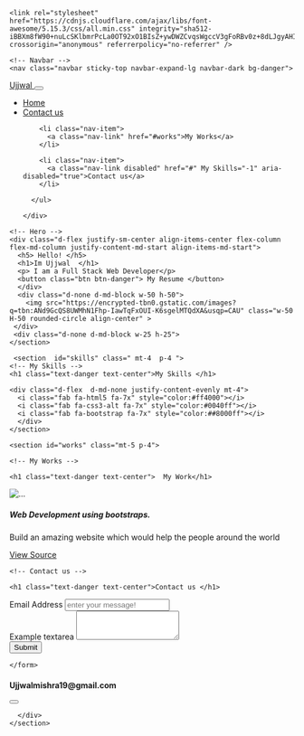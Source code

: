<!DOCTYPE html>
<html>
  <head>
    <meta charset="utf-8">
    <meta name="viewport" content="width=device-width">
    <title>repl.it</title>
    <link href="https://cdn.jsdelivr.net/npm/bootstrap@5.0.1/dist/css/bootstrap.min.css" rel="stylesheet" integrity="sha384-+0n0xVW2eSR5OomGNYDnhzAbDsOXxcvSN1TPprVMTNDbiYZCxYbOOl7+AMvyTG2x" crossorigin="anonymous">
    <link href="style.css" rel="stylesheet" type="text/css" />

    <link rel="stylesheet" href="https://cdnjs.cloudflare.com/ajax/libs/font-awesome/5.15.3/css/all.min.css" integrity="sha512-iBBXm8fW90+nuLcSKlbmrPcLa0OT92xO1BIsZ+ywDWZCvqsWgccV3gFoRBv0z+8dLJgyAHIhR35VZc2oM/gI1w==" crossorigin="anonymous" referrerpolicy="no-referrer" />


  </head>
  <body>

    <!-- Navbar -->
    <nav class="navbar sticky-top navbar-expand-lg navbar-dark bg-danger">
  <div class="container-fluid">
    <a class="navbar-brand text" href="#">Ujjwal </a>
    <button class="navbar-toggler" type="button" data-bs-toggle="collapse" data-bs-target="#navbarSupportedContent" aria-controls="navbarSupportedContent" aria-expanded="false" aria-label="Toggle navigation">
      <span class="navbar-toggler-icon"></span>
    </button>
    <div class="collapse navbar-collapse" id="navbarSupportedContent">
      <ul class="navbar-nav me-auto mb-2 mb-lg-0">
        <li class="nav-item">
          <a class="nav-link active " aria-current="page" href="#">Home</a>
        </li>
        <li class="nav-item">
          <a class="nav-link" href="#contact">Contact us</a>
        </li>

        <li class="nav-item">
          <a class="nav-link" href="#works">My Works</a>
        </li>
        
        <li class="nav-item">
          <a class="nav-link disabled" href="#" My Skills="-1" aria-disabled="true">Contact us</a>
        </li>

      </ul>
     
    </div>
  </div>
</nav>
<main class="container mt-3">
  <section id="hero" class="d-flex justify-content-sm-center d-flex justify-sm-content-md-evenly align-items-center flex-column-reverse gap-3   flex-md-row">

    <!-- Hero -->
    <div class="d-flex justify-sm-center align-items-center flex-column flex-md-column justify-content-md-start align-items-md-start">
      <h5> Hello! </h5>
      <h1>Im Ujjwal  </h1>
      <p> I am a Full Stack Web Developer</p>
      <button class="btn btn-danger"> My Resume </button>
      </div>
      <div class="d-none d-md-block w-50 h-50">
        <img src="https://encrypted-tbn0.gstatic.com/images?q=tbn:ANd9GcQS8UWMhN1Fhp-IawTqFxOUI-K6sgelMTQdXA&usqp=CAU" class="w-50 H-50 rounded-circle align-center" >
     </div>
     <div class="d-none d-md-block w-25 h-25">
    </section>

     <section  id="skills" class=" mt-4  p-4 ">
    <!-- My Skills -->
    <h1 class="text-danger text-center">My Skills </h1>

    <div class="d-flex  d-md-none justify-content-evenly mt-4">
      <i class="fab fa-html5 fa-7x" style="color:#ff4000"></i>
      <i class="fab fa-css3-alt fa-7x" style="color:#0040ff"></i>
      <i class="fab fa-bootstrap fa-7x" style="color:##8000ff"></i>
      </div>
    </section>

    <section id="works" class="mt-5 p-4">

    <!-- My Works -->
    
    <h1 class="text-danger text-center">  My Work</h1>
<div class="d-flex flex-column flex-md-row justify-content-md-evenly">
  <div class="card mt-3 mb-3">
  <img src="https://images.unsplash.com/photo-1531297484001-80022131f5a1?ixid=MnwxMjA3fDB8MHxzZWFyY2h8MTZ8fHRlY2hub2xvZ3l8ZW58MHwwfDB8fA%3D%3D&ixlib=rb-1.2.1&auto=format&fit=crop&w=500&q=60" class="card-img-top" alt="...">
  <div class="card-body">
    <h5 class="card-title">Web Development using bootstraps.</h5>
    <p class="card-text">Build an amazing website which would help the people around the world</p>
    <a href="#" class="btn btn-dark">View Source <i class="fab fa-github-square"></i></a>
  </div>
</div>
    </section>

     
<section id="contact" class="mt-4 py-4">

    <!-- Contact us -->

    <h1 class="text-danger text-center">Contact us </h1>
<div class="row">
  <div class="col-sm col-md-8">
    <form>
      <div class="mb-3">
  <label for="exampleFormControlInput1" class="form-label">Email Address</label>
  <input type="email" required class="form-control" id="exampleFormControlInput1" placeholder="enter your message!">
</div>
<div class="mb-3">
  <label for="exampleFormControlTextarea1" class="form-label">Example textarea</label>
  <textarea class="form-control" id="exampleFormControlTextarea1" required rows="3"></textarea>
</div>
<button type="submit" class="btn btn-primary">
  Submit
  </button>

    </form>
  </div>
  <div class=" col-sm col-md-4">
    <div class="mt-3">
<h4> <i class="fas fa-at"></i> Ujjwalmishra19@gmail.com </h4>
<button type="button" class="btn btn-link"></button>

<a href="https://github.com/intel/haxm"><i class="fab fa-github-square"></i></a>

      </div>
    </section>
</div>
</main>
    <script src="https://cdn.jsdelivr.net/npm/bootstrap@5.0.1/dist/js/bootstrap.bundle.min.js" integrity="sha384-gtEjrD/SeCtmISkJkNUaaKMoLD0//ElJ19smozuHV6z3Iehds+3Ulb9Bn9Plx0x4" crossorigin="anonymous"></script>
    </body>
  
</html>
